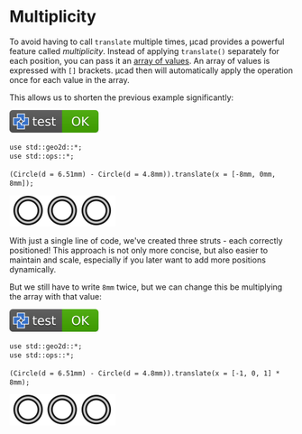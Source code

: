 # Multiplicity

To avoid having to call `translate` multiple times, µcad provides a powerful feature called *multiplicity*.
Instead of applying `translate()` separately for each position, you can pass it an [array of values](../types/arrays.md).
An array of values is expressed with `[]` brackets.
µcad then will automatically apply the operation once for each value in the array.

This allows us to shorten the previous example significantly:

[![test](.test/multiplicity.svg)](.test/multiplicity.log)

```µcad,multiplicity
use std::geo2d::*;
use std::ops::*;

(Circle(d = 6.51mm) - Circle(d = 4.8mm)).translate(x = [-8mm, 0mm, 8mm]);
```

![Picture](.test/multiplicity-out.svg)

With just a single line of code, we've created three struts -  each correctly positioned!
This approach is not only more concise, but also easier to maintain and scale,
especially if you later want to add more positions dynamically.

But we still have to write `8mm` twice, but we can change this be multiplying the array with that value:

[![test](.test/array_mul.svg)](.test/array_mul.log)

```µcad,array_mul
use std::geo2d::*;
use std::ops::*;

(Circle(d = 6.51mm) - Circle(d = 4.8mm)).translate(x = [-1, 0, 1] * 8mm);
```

![test](.test/array_mul-out.svg)
